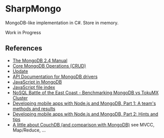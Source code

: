 # SharpMongo

MongoDB-like implementation in C#. Store in memory.

Work in Progress

## References

- [The MongoDB 2.4 Manual](http://docs.mongodb.org/manual/)
- [Core MongoDB Operations (CRUD)](http://docs.mongodb.org/manual/crud/)
- [Update](http://docs.mongodb.org/manual/core/update/)
- [API Documentation for MongoDB drivers](http://api.mongodb.org/)
- [JavaScript in MongoDB](http://docs.mongodb.org/manual/reference/method/)
- [JavaScript file index](http://api.mongodb.org/js/current/files.html)
- [NoSQL Battle of the East Coast - Benchmarking MongoDB vs TokuMX Cluster](http://www.severalnines.com/blog/nosql-battle-east-coast-benchmarking-mongodb-vs-tokumx-cluster)
- [Developing mobile apps with Node.js and MongoDB, Part 1: A team's methods and results](http://www.ibm.com/developerworks/java/library/mo-nodejs-1/index.html)
- [Developing mobile apps with Node.js and MongoDB, Part 2: Hints and tips](http://www.ibm.com/developerworks/mobile/library/mo-nodejs-2/index.html)
- [A little about CouchDB (and comparison with MongoDB)](http://petrush.in/blog/2013/a-little-about-cochudb-and-comparison-with-mongodb/show) see MVCC, Map/Reduce, ...